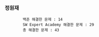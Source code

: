 ### 정원재
            백준 해결한 문제 : 14      
            SW Expert Academy 해결한 문제 : 29     
            총 해결한 문제 : 43